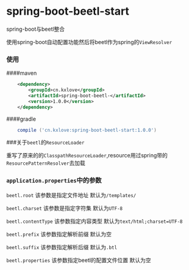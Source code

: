 # spring-boot-beetl-start 
spring-boot与beetl整合

使用spring-boot自动配置功能然后将beetl作为spring的`ViewResolver`


### 使用
####maven
``` xml
    <dependency>
        <groupId>cn.kxlove</groupId>
        <artifactId>spring-boot-beetl-</artifactId>
        <version>1.0.0</version>
    </dependency>
```
####gradle
``` groovy
    compile ('cn.kxlove:spring-boot-beetl-start:1.0.0')
```

###关于`beetl`的`ResourceLoader`

重写了原来的的`ClasspathResourceLoader`,resource用过spring带的`ResourcePatternResolver`去加载


### `application.properties`中的参数

`beetl.root` 该参数是指定文件地址 默认为`/templates/`

`beetl.charset` 该参数是指定字符集 默认为`UTF-8`

`beetl.contentType` 该参数指定内容类型 默认为`text/html;charset=UTF-8`

`beetl.prefix`    该参数指定解析前缀 默认为空

`beetl.suffix`    该参数指定解析后缀 默认为`.btl`

`beetl.properties` 该参数指定beetl的配置文件位置 默认为空




